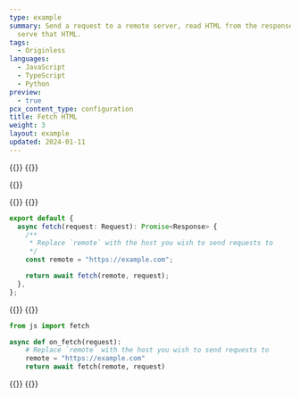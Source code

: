 ```yaml
---
type: example
summary: Send a request to a remote server, read HTML from the response, and
  serve that HTML.
tags:
  - Originless
languages:
  - JavaScript
  - TypeScript
  - Python
preview:
  - true
pcx_content_type: configuration
title: Fetch HTML
weight: 3
layout: example
updated: 2024-01-11
---
```


{{<tabs labels="js | ts | py">}}
{{<tab label="js" default="true">}}

{{<render file="_fetch-html-example-js.md">}}

{{</tab>}}
{{<tab label="ts">}}

```ts
export default {
  async fetch(request: Request): Promise<Response> {
    /**
     * Replace `remote` with the host you wish to send requests to
     */
    const remote = "https://example.com";

    return await fetch(remote, request);
  },
};
```

{{</tab>}}
{{<tab label="py">}}

```py
from js import fetch

async def on_fetch(request):
    # Replace `remote` with the host you wish to send requests to
    remote = "https://example.com"
    return await fetch(remote, request)
```

{{</tab>}}
{{</tabs>}}
